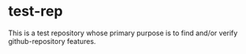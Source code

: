 # test-rep
This is a test repository whose primary purpose is to find and/or verify github-repository features.
